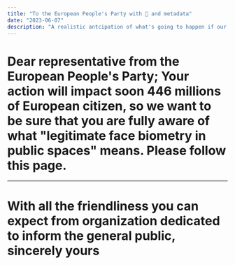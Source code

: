 ```yaml
---
title: "To the European People's Party with 💋 and metadata"
date: "2023-06-07"
description: "A realistic antcipation of what's going to happen if our representative legitimize RBI in public spaces"
---
```


# Dear representative from the European People's Party; Your action will impact soon 446 millions of European citizen, so we want to be sure that you are fully aware of what "legitimate face biometry in public spaces" means. Please follow this page.

---

<div id="only--you" class="container"> </div>

# With all the friendliness you can expect from organization dedicated to inform the general public, sincerely yours

<script type="text/javascript" src="/js/group.js"></script>

<style>
  .image-item {
    color: #4a026a !important;
    width: 600px !important;
  }
  .contained-info {
    width: 390px !important;
  }
  .contained-image {
    margin-top: 20px;
  }
  .twitter-handle {
    font-size: 1.3em;
    line-height: 2em;
    color: lightblue;
    font-weight: 800;
  }

</style>

<script type="text/javascript">
  try {
    rendermeps();
  } catch (error) {
    console.log(`Error: ${error.message}`);
    $("#only--you").text(`Error: ${error.message}`);
  }
</script>
